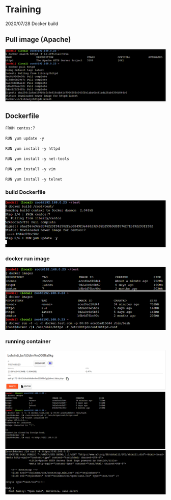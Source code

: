# Training
2020/07/28 Docker build

## Pull image (Apache)
![docker pull httpd](https://github.com/Kevin-Lai-HPE/Training/blob/master/images/docker%20pull%20httpd.PNG?raw=true)


## Dockerfile

```
FROM centos:7

RUN yum update -y

RUN yum install -y httpd

RUN yum install -y net-tools

RUN yum install -y vim

RUN yum install -y telnet
```

### build Dockerfile
![docker build Dockerfile](https://github.com/Kevin-Lai-HPE/Training/blob/master/images/docker%20build%20dockerfile.PNG?raw=true)
### docker run image
![docker images](https://github.com/Kevin-Lai-HPE/Training/blob/master/images/docker%20images.PNG?raw=true)
![docker run image](https://github.com/Kevin-Lai-HPE/Training/blob/master/images/docker%20run%20image.PNG?raw=true)
### running container
![running container](https://github.com/Kevin-Lai-HPE/Training/blob/master/images/success1.PNG?raw=true)
![curl apache](https://github.com/Kevin-Lai-HPE/Training/blob/master/images/success.PNG?raw=true)

